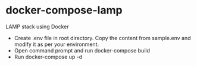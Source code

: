 # docker-compose-lamp
LAMP stack using Docker

- Create .env file in root directory. Copy the content from sample.env and modify it as per your environment.
- Open command prompt and run docker-compose build
- Run docker-compose up -d
